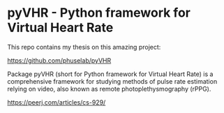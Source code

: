 # pyVHR - Python framework for Virtual Heart Rate

This repo contains my thesis on this amazing project:

https://github.com/phuselab/pyVHR

Package pyVHR (short for Python framework for Virtual Heart Rate) is a comprehensive framework for studying methods of pulse rate estimation relying on video, also known as remote photoplethysmography (rPPG).

https://peerj.com/articles/cs-929/
